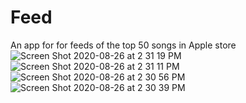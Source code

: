 # Feed
An app for for feeds of the top 50 songs in Apple store 
![Screen Shot 2020-08-26 at 2 31 19 PM](https://user-images.githubusercontent.com/25472553/91348108-ede5be00-e7a8-11ea-896e-50945bff16d3.png)
![Screen Shot 2020-08-26 at 2 31 11 PM](https://user-images.githubusercontent.com/25472553/91348110-ee7e5480-e7a8-11ea-811d-b510bb2b93fe.png)
![Screen Shot 2020-08-26 at 2 30 56 PM](https://user-images.githubusercontent.com/25472553/91348111-ee7e5480-e7a8-11ea-8591-d0a4497fa940.png)
![Screen Shot 2020-08-26 at 2 30 39 PM](https://user-images.githubusercontent.com/25472553/91348112-ee7e5480-e7a8-11ea-9b20-8feb5a829985.png)

